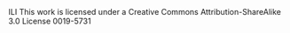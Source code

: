  <info>
     <title>Journal of the Indian Law Institute</title>
     <title-short>ILI</title-short>
   </info>
 <style xmlns="http://purl.org/net/xbiblio/csl" class="in-text" version="1.0" default-locale="en-US">
     <info>
       <title>Journal of the Indian Law Institute (English)</title>
       <id>http://www.zotero.org/styles/indian-law-institute</id>
     </info>
   </style>
    <info>
     <link href="http://www.zotero.org/styles/indian-law-institute" rel="self"/>
   </info>
    <info>
     <rights license="http://creativecommons.org/licenses/by-sa/3.0/">This work is licensed under a Creative Commons Attribution-ShareAlike 3.0 License</rights>
   </info>
   <info>
     <link href="http://www.ili.ac.in/cstyle.pdf" rel="documentation"/>
   </info>
    <info>
     <issn>0019-5731</issn>
   </info>
